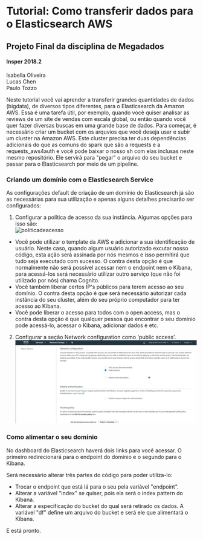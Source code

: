 # Tutorial: Como transferir dados para o Elasticsearch AWS
## Projeto Final da disciplina de Megadados
#### Insper 2018.2
Isabella Oliveira <br>
Lucas Chen <br>
Paulo Tozzo <br>

  Neste tutorial você vai aprender a transferir grandes quantidades de dados (bigdata), de diversos tipos diferentes, para o Elasticsearch da Amazon AWS. Essa é uma tarefa útil, por exemplo, quando você quiser analisar as reviews de um site de vendas com escala global, ou então quando você quer fazer diversas buscas em uma grande base de dados.
Para começar, é necessário criar um bucket com os arquvios que você deseja usar e subir um cluster na Amazon AWS. Este cluster precisa ter duas dependências adicionais do que as comuns do spark que são a requests e a requests_aws4auth e você pode baixar o nosso sh com elas inclusas neste mesmo repositório. Ele servirá para "pegar" o arquivo do seu bucket e passar para o Elasticsearch por meio de um pipeline.

 ### Criando um domínio com o Elasticsearch Service
 
  As configurações default de criação de um domínio do Elasticsearch já são as necessárias para sua utilização e apenas alguns detalhes precisarão ser configurados:
  1. Configurar a política de acesso da sua instância. Algumas opções para isso são:<br>
  ![politicadeacesso](imgs/politicadeacesso.png)
  
  - Você pode utilizar o template da AWS e adicionar a sua identificação de usuário. Neste caso, quando algum usuário autorizado excutar nosso código, esta ação será assinada por nós mesmos e isso permitirá que tudo seja executado com sucesso. O contra desta opção é que normalmente não será possível acessar nem o endpoint nem o Kibana, para acessá-los será necessário utilizar outro serviço (que não foi utilizado por nós) chama Cognito.
  - Você também liberar certos IP's públicos para terem acesso ao seu domínio. O contra desta opção é que será necessário autorizar cada instância do seu cluster, além do seu próprio computador para ter acesso ao Kibana.
  - Você pode liberar o acesso para todos com o open access, mas o contra desta opção é que qualquer pessoa que encontrar o seu domínio pode acessá-lo, acessar o Kibana, adicionar dados e etc.
  
  2. Configurar a seção Network configuration como 'public access'.<br>
  ![network](imgs/network.png)
  
### Como alimentar o seu domínio

  No dashboard do Elasticsearch haverá dois links para você acessar. O primeiro redirecionará para o endpoint do domínio e o segundo para o Kibana. 
  
  Será necessário alterar três partes do código para poder utiliza-lo:
  - Trocar o endpoint que está lá para o seu pela variável "endpoint".
  - Alterar a variável "index" se quiser, pois ela será o index pattern do Kibana.
  - Alterar a especificação do bucket do qual será retirado os dados. A variável "df" define um arquivo do bucket e será ele que alimentará o Kibana. 
  
  E está pronto.
